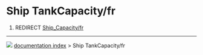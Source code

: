 # Ship TankCapacity/fr
1.  REDIRECT [Ship_Capacity/fr](Ship_Capacity/fr.md)



---
![](images/Button_right.svg) [documentation index](../README.md) > Ship TankCapacity/fr
